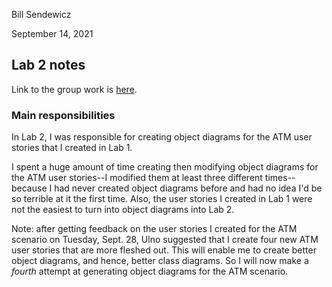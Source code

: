 Bill Sendewicz

September 14, 2021

## Lab 2 notes

Link to the group work is [here](lab-challenges/lab02/README.md).

### Main responsibilities

In Lab 2, I was responsible for creating object diagrams for the ATM user stories that I created in Lab 1. 

I spent a huge amount of time creating then modifying object diagrams for the ATM user stories--I modified them at least three different times--because I had never created object diagrams before and had no idea I'd be so terrible at it the first time. Also, the user stories I created in Lab 1 were not the easiest to turn into object diagrams into Lab 2.

Note: after getting feedback on the user stories I created for the ATM scenario on Tuesday, Sept. 28, Ulno suggested that I create four new ATM user stories that are more fleshed out. This will enable me to create better object diagrams, and hence, better class diagrams. So I will now make a *fourth* attempt at generating object diagrams for the ATM scenario.
